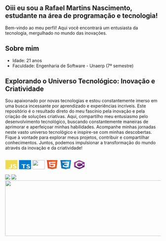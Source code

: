 ## Oiii eu sou a Rafael Martins Nascimento, estudante na área de programação e tecnologia!

<p>Bem-vindo ao meu perfil! Aqui você encontrará um entusiasta da tecnologia, mergulhado no mundo das inovações.</p>

<h2>Sobre mim</h2>
<ul><li>Idade: 21 anos</li><li>Faculdade: Engenharia de Software - Unaerp (7º semestre)</li></ul>

<h2>
Explorando o Universo Tecnológico: Inovação e Criatividade</h2>
<p>Sou apaixonado por novas tecnologias e estou constantemente imerso em uma busca incessante por aprendizado e experiências incríveis. Este repositório é o resultado direto do meu fascínio pela inovação e pela criação de soluções criativas. Aqui, compartilho meu entusiasmo pelo desenvolvimento tecnológico, buscando constantemente maneiras de aprimorar e aperfeiçoar minhas habilidades. Acompanhe minhas jornadas neste vasto universo tecnológico e inspire-se com minhas descobertas. Fique à vontade para explorar meus projetos, contribuir e compartilhar conhecimentos. Juntos, podemos impulsionar a transformação do mundo através da inovação e da criatividade!</p>

<div style="display: inline_block"><br>
  <img align="center" height="30" width="40" src="https://raw.githubusercontent.com/devicons/devicon/master/icons/javascript/javascript-plain.svg">
  <img align="center"  height="30" width="40" src="https://raw.githubusercontent.com/devicons/devicon/master/icons/typescript/typescript-plain.svg">
  <img align="center"  height="30" width="40" src="https://raw.githubusercontent.com/devicons/devicon/master/icons/angula/angula-original.svg">
  <img align="center" height="30" width="40" src="https://raw.githubusercontent.com/devicons/devicon/master/icons/html5/html5-original.svg">
  <img align="center" height="30" width="40" src="https://raw.githubusercontent.com/devicons/devicon/master/icons/css3/css3-original.svg">
  <img align="center"  height="30" width="40" src="https://raw.githubusercontent.com/devicons/devicon/master/icons/csharp/csharp-original.svg">
</div>

<br/>

 <div> 
  <a href = "mailto:rafael.martins.nascimento03@gmail.com"><img src="https://img.shields.io/badge/-Gmail-%23333?style=for-the-badge&logo=gmail&logoColor=white" target="_blank"></a>
  <a href="https://www.linkedin.com/in/rafael-martins-nascimento-95a24a223/" target="_blank"><img src="https://img.shields.io/badge/-LinkedIn-%230077B5?style=for-the-badge&logo=linkedin&logoColor=white" target="_blank"></a> 
</div>


<div>
<a href="https://github.com/seu-usuário-aqui">
<img height="180em" width="1100em"src="https://github-readme-stats.vercel.app/api/top-langs/?username=Rafinha003&layout=compact&langs_count=7&theme=dracula"/>
</div>
